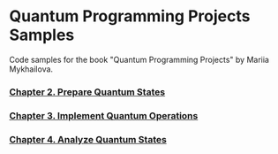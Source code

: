 # Quantum Programming Projects Samples
Code samples for the book "Quantum Programming Projects" by Mariia Mykhailova.

### [Chapter 2. Prepare Quantum States](./2_state_preparation/)

### [Chapter 3. Implement Quantum Operations](./3_unitary_implementation/)

### [Chapter 4. Analyze Quantum States](./4_analyze_states/)
